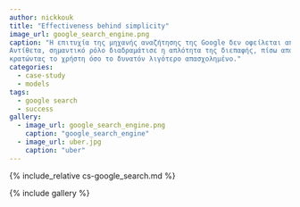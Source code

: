 ```yaml
---
author: nickkouk
title: "Effectiveness behind simplicity"
image_url: google_search_engine.png
caption: "Η επιτυχία της μηχανής αναζήτησης της Google δεν οφείλεται αποκλειστικά στην αποτελεσματικότητα της λειτουργίας της.
Αντίθετα, σημαντικό ρόλο διαδραμάτισε η απλότητα της διεπαφής, πίσω από την οποία αποκρύπτεται η πολυπλοκότητα της λειτουργίας της,
κρατώντας το χρήστη όσο το δυνατόν λιγότερο απασχολημένο."
categories:
  - case-study
  - models
tags:
  - google search
  - success
gallery:
  - image_url: google_search_engine.png
    caption: "google_search_engine"
  - image_url: uber.jpg
    caption: "uber"
---
```


{% include_relative cs-google_search.md %}

{% include gallery %}
